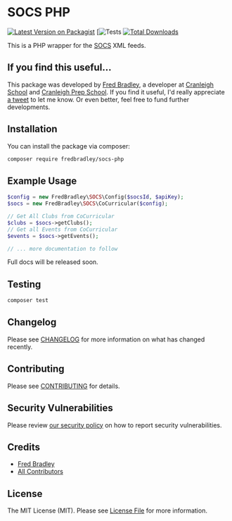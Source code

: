 # SOCS PHP

[![Latest Version on Packagist](https://img.shields.io/packagist/v/fredbradley/socs-php.svg?style=flat-square)](https://packagist.org/packages/fredbradley/socs-php)
[![Tests](https://github.com/fredbradley/socs-php/actions/workflows/pest.yml/badge.svg)
[![Total Downloads](https://img.shields.io/packagist/dt/fredbradley/socs-php.svg?style=flat-square)](https://packagist.org/packages/fredbradley/socs-php)


This is a PHP wrapper for the [SOCS](https://misocs.com) XML feeds. 

## If you find this useful...

This package was developed by [Fred Bradley](https://twitter.com/fredbradley), a developer at [Cranleigh School](https://www.cranleigh.org) and [Cranleigh Prep School](https://www.cranprep).
If you find it useful, I'd really appreciate [a tweet](https://twitter.com/fredbradley) to let me know. Or even better, feel free to fund further developments.
## Installation

You can install the package via composer:

```bash
composer require fredbradley/socs-php
```

## Example Usage

```php
$config = new FredBradley\SOCS\Config($socsId, $apiKey);
$socs = new FredBradley\SOCS\CoCurricular($config);

// Get All Clubs from CoCurricular
$clubs = $socs->getClubs();
// Get all Events from CoCurricular
$events = $socs->getEvents();

// ... more documentation to follow
```
Full docs will be released soon.

## Testing

```bash
composer test
```

## Changelog

Please see [CHANGELOG](CHANGELOG.md) for more information on what has changed recently.

## Contributing

Please see [CONTRIBUTING](.github/CONTRIBUTING.md) for details.

## Security Vulnerabilities

Please review [our security policy](../../security/policy) on how to report security vulnerabilities.

## Credits

- [Fred Bradley](https://github.com/fredbradley)
- [All Contributors](../../contributors)

## License

The MIT License (MIT). Please see [License File](LICENSE.md) for more information.
